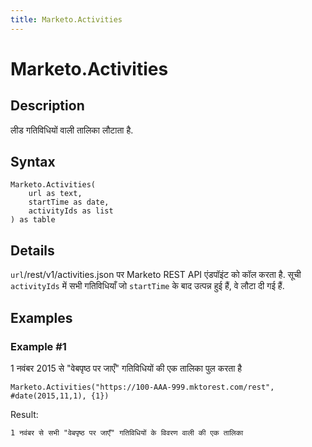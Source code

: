 ```yaml
---
title: Marketo.Activities
---
```


# Marketo.Activities


## Description

लीड गतिविधियों वाली तालिका लौटाता है.


## Syntax

```powerquery
Marketo.Activities(
    url as text,
    startTime as date,
    activityIds as list
) as table
```


## Details

<code>url</code>/rest/v1/activities.json पर Marketo REST API एंडपॉइंट को कॉल करता है. सूची <code>activityIds</code> में सभी गतिविधियाँ जो <code>startTime</code> के बाद उत्पन्न हुई हैं, वे लौटा दी गई हैं.


## Examples

### Example #1 
1 नवंबर 2015 से &#34;वेबपृष्ठ पर जाएँ&#34; गतिविधियों की एक तालिका पुल करता है
```powerquery
Marketo.Activities("https://100-AAA-999.mktorest.com/rest", #date(2015,11,1), {1})
```

Result: 
```powerquery
1 नवंबर से सभी "वेबपृष्ठ पर जाएँ" गतिविधियों के विवरण वाली की एक तालिका
```



